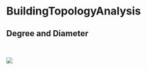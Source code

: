 # BuildingTopologyAnalysis
## Degree and Diameter
<br/>
<br/>
<img src="https://github.com/zqia0007/OROTUND/blob/master/WebContent/img/Library.png" />
